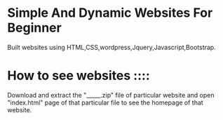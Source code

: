 
# Simple And Dynamic Websites For Beginner


Built websites using HTML,CSS,wordpress,Jquery,Javascript,Bootstrap.

# How to see websites ::::

Download and extract the "_____.zip" file of particular website and open "index.html" page of that particular file to see the homepage of that website.
